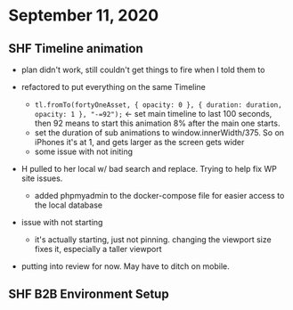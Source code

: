 # September 11, 2020

## SHF Timeline animation
- plan didn't work, still couldn't get things to fire when I told them to
- refactored to put everything on the same Timeline
  - `tl.fromTo(fortyOneAsset, { opacity: 0 }, { duration: duration, opacity: 1 }, "-=92");`  <- set main timeline to last 100 seconds, then 92 means to start this animation 8% after the main one starts. 
  - set the duration of sub animations to window.innerWidth/375. So on iPhones it's at 1, and gets larger as the screen gets wider
  - some issue with not initing

- H pulled to her local w/ bad search and replace. Trying to help fix WP site issues. 
  - added phpmyadmin to the docker-compose file for easier access to the local database

- issue with not starting
  - it's actually starting, just not pinning. changing the viewport size fixes it, especially a taller viewport

- putting into review for now. May have to ditch on mobile. 

## SHF B2B Environment Setup
